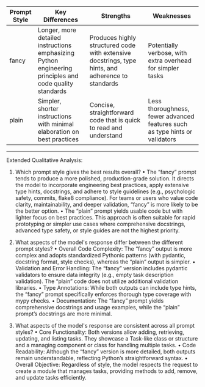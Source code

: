 | Prompt Style | Key Differences                                 | Strengths                                                           | Weaknesses                                          |
|--------------|--------------------------------------------------|---------------------------------------------------------------------|------------------------------------------------------|
| fancy        | Longer, more detailed instructions emphasizing Python engineering principles and code quality standards | Produces highly structured code with extensive docstrings, type hints, and adherence to standards | Potentially verbose, with extra overhead for simpler tasks |
| plain        | Simpler, shorter instructions with minimal elaboration on best practices                 | Concise, straightforward code that is quick to read and understand             | Less thoroughness, fewer advanced features such as type hints or validators |

--------------------------------------------------------------------------------

Extended Qualitative Analysis:

1. Which prompt style gives the best results overall?
   • The “fancy” prompt tends to produce a more polished, production-grade solution. It directs the model to incorporate engineering best practices, apply extensive type hints, docstrings, and adhere to style guidelines (e.g., psychologic safety, commits, flake8 compliance). For teams or users who value code clarity, maintainability, and deeper validation, “fancy” is more likely to be the better option.
   • The “plain” prompt yields usable code but with lighter focus on best practices. This approach is often suitable for rapid prototyping or simpler use cases where comprehensive docstrings, advanced type safety, or style guides are not the highest priority.

2. What aspects of the model's response differ between the different prompt styles?
   • Overall Code Complexity: The “fancy” output is more complex and adopts standardized Pythonic patterns (with pydantic, docstring format, style checks), whereas the “plain” output is simpler.
   • Validation and Error Handling: The “fancy” version includes pydantic validators to ensure data integrity (e.g., empty task description validation). The “plain” code does not utilize additional validation libraries.
   • Type Annotations: While both outputs can include type hints, the “fancy” prompt specifically enforces thorough type coverage with mypy checks.
   • Documentation: The “fancy” prompt yields comprehensive docstrings and usage examples, while the “plain” prompt’s docstrings are more minimal.

3. What aspects of the model's response are consistent across all prompt styles?
   • Core Functionality: Both versions allow adding, retrieving, updating, and listing tasks. They showcase a Task-like class or structure and a managing component or class for handling multiple tasks.
   • Code Readability: Although the “fancy” version is more detailed, both outputs remain understandable, reflecting Python’s straightforward syntax.
   • Overall Objective: Regardless of style, the model respects the request to create a module that manages tasks, providing methods to add, remove, and update tasks efficiently.
